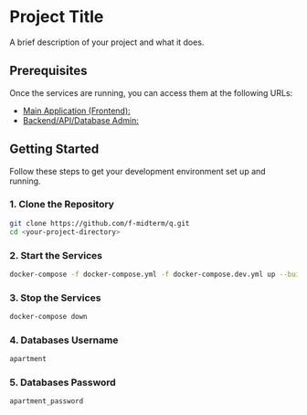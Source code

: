 # Project Title

A brief description of your project and what it does.

## Prerequisites

Once the services are running, you can access them at the following URLs:
- [Main Application (Frontend):](http://localhost)
- [Backend/API/Database Admin:](http://localhost:8081)

## Getting Started

Follow these steps to get your development environment set up and running.

### 1. Clone the Repository

```bash
git clone https://github.com/f-midterm/q.git
cd <your-project-directory>
```

### 2. Start the Services
```bash
docker-compose -f docker-compose.yml -f docker-compose.dev.yml up --build -d
```

### 3. Stop the Services
```bash
docker-compose down
```

### 4. Databases Username
```bash
apartment
```

### 5. Databases Password
```bash
apartment_password
```
